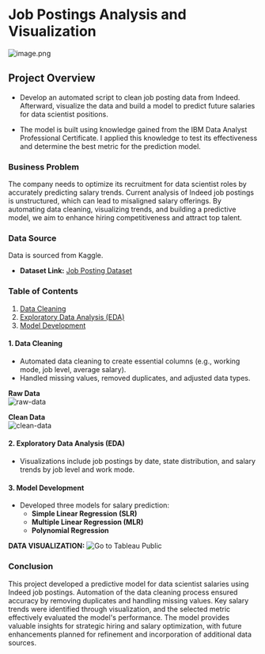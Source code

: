 # Job Postings Analysis and Visualization

![image.png](img/indeedlogo.png)

## Project Overview

- Develop an automated script to clean job posting data from Indeed. Afterward, visualize the data and build a model to predict future salaries for data scientist positions.

- The model is built using knowledge gained from the IBM Data Analyst Professional Certificate. I applied this knowledge to test its effectiveness and determine the best metric for the prediction model.

### Business Problem

The company needs to optimize its recruitment for data scientist roles by accurately predicting salary trends. Current analysis of Indeed job postings is unstructured, which can lead to misaligned salary offerings. By automating data cleaning, visualizing trends, and building a predictive model, we aim to enhance hiring competitiveness and attract top talent.

### Data Source
Data is sourced from Kaggle.

- **Dataset Link:** [Job Posting Dataset](https://www.kaggle.com/datasets/yusufolonade/data-science-job-postings-indeed-usa)

### Table of Contents

1. [Data Cleaning](#1-data-cleaning)
2. [Exploratory Data Analysis (EDA)](#2-exploratory-data-analysis-eda)
3. [Model Development](#3-model-development)

#### 1. Data Cleaning

- Automated data cleaning to create essential columns (e.g., working mode, job level, average salary).
- Handled missing values, removed duplicates, and adjusted data types.

__Raw Data__  
![raw-data](img/raw_data.png)

__Clean Data__  
![clean-data](img/clean_data.png)

#### 2. Exploratory Data Analysis (EDA)

- Visualizations include job postings by date, state distribution, and salary trends by job level and work mode.

#### 3. Model Development

- Developed three models for salary prediction:
  - **Simple Linear Regression (SLR)**
  - **Multiple Linear Regression (MLR)**
  - **Polynomial Regression**

__DATA VISUALIZATION:__ ![Go to Tableau Public](https://public.tableau.com/app/profile/aimee.le9707/viz/job_posting_17304216955380/Dashboard1)

### Conclusion

This project developed a predictive model for data scientist salaries using Indeed job postings. Automation of the data cleaning process ensured accuracy by removing duplicates and handling missing values. Key salary trends were identified through visualization, and the selected metric effectively evaluated the model's performance. The model provides valuable insights for strategic hiring and salary optimization, with future enhancements planned for refinement and incorporation of additional data sources.
